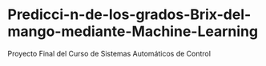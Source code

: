 # Predicci-n-de-los-grados-Brix-del-mango-mediante-Machine-Learning
Proyecto Final del Curso de Sistemas Automáticos de Control
